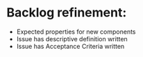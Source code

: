 # Backlog refinement:
- Expected properties for new components
- Issue has descriptive definition written
- Issue has Acceptance Criteria written

